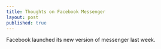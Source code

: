 ```yaml
---
title: Thoughts on Facebook Messenger
layout: post
published: true
---
```

Facebook launched its new version of messenger last week.